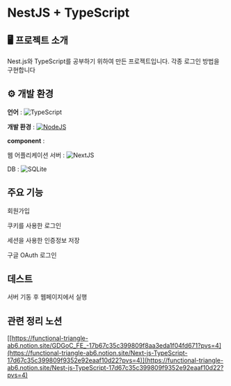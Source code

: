 # NestJS + TypeScript

## 🖥 프로젝트 소개
Nest.js와 TypeScript를 공부하기 위하여 만든 프로젝트입니다. 각종 로그인 방법을 구현합니다
<br>

## ⚙ 개발 환경
**언어** : ![TypeScript](https://img.shields.io/badge/TypeScript-%2320232a.svg?logo=react&logoColor=%2361DAFB)

**개발 환경** : [![NodeJS](https://img.shields.io/badge/Node.js-6DA55F?logo=node.js&logoColor=white)](#)

**component** :

웹 어플리케이션 서버 : ![NextJS](https://img.shields.io/badge/NestJS-%2320232a.svg?logo=react&logoColor=%2361DAFB)

DB : ![SQLite](https://img.shields.io/badge/SQLite-%2320232a.svg?logo=react&logoColor=%2361DAFB)



## 주요 기능
회원가입

쿠키를 사용한 로그인

세션을 사용한 인증정보 저장

구글 OAuth 로그인

## 데스트
서버 기동 후 웹페이지에서 실행

## 관련 정리 노션
[[https://functional-triangle-ab6.notion.site/GDGoC_FE_-17b67c35c399809f8aa3eda1f04fd671?pvs=4](https://functional-triangle-ab6.notion.site/Next-js-TypeScript-17d67c35c399809f9352e92eaaf10d22?pvs=4)](https://functional-triangle-ab6.notion.site/Nest-js-TypeScript-17d67c35c399809f9352e92eaaf10d22?pvs=4)
